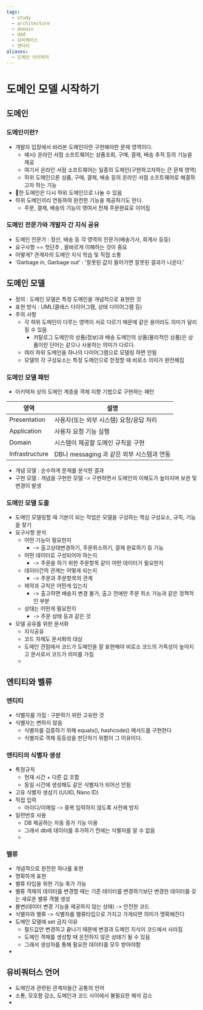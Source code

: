 ```yaml
---
tags:
  - study
  - architecture
  - domain
  - ddd
  - 유비쿼터스
  - 엔티티
aliases:
  - 도메인 아키텍처
---
```

# 도메인 모델 시작하기
## 도메인
### 도메인이란?
 - 개발자 입장에서 바라본 도메인이란 구현해야한 문제 영역이다. 
	 - 예시) 온라인 서점 소프트웨어는 상품조회, 구매, 결제, 배송 추적 등의 기능을 제공
	 - 여기서 온라인 서점 소프트웨어는 일종의 도메인(구현하고자하는 큰 문제 영역)
	 - 하위 도메인으론 상품, 구매, 결제, 배송 등의 온라인 서점 소프트웨어로 해결하고자 하는 기능
 - 한 도메인은 다시 하위 도메인으로 나눌 수 있음
 - 하위 도메인끼리 연동하여 완전한 기능을 제공하기도 한다.
	 - 주문, 결제, 배송의 기능이 엮여서 전체 주문완료로 이어짐
### 도메인 전문가와 개발자 간 지식 공유
- 도메인 전문가 : 정산, 배송 등 각 영역의 전문가(배송기사, 회계사 등등)
- 요구사항 == 첫단추 , 올바르게 이해하는 것이 중요
- 어떻게? 관계자의 도메인 지식 학습 및 직접 소통
- 'Garbage in, Garbage out' : '잘못된 값이 들어가면 잘못된 결과가 나온다.'
## **도메인 모델**
- 정의 : 도메인 모델은 특정 도메인을 개념적으로 표현한 것
- 표현 방식 : UML(클래스 다이어그램, 상태 다이어그램 등)
- 주의 사항
	- 각 하위 도메인이 다루는 영역이 서로 다르기 때문에 같은 용어라도 의미가 달리 질 수 있음
		- 카탈로그 도메인의 상품(정보)과 배송 도메인의 상품(물리적인 상품)은 상품이란 단어는 같으나 사용하는 의미가 다르다.
	- 여러 하위 도메인을 하나의 다이어그램으로 모델링 하면 안됨
	- 모델의 각 구성요소는 특정 도메인으로 한정할 때 비로소 의미가 완전해짐
### 도메인 모델 패턴
- 아키텍처 상의 도메인 계층을 객체 지향 기법으로 구현하는 패턴

| 영역             | 설명                            |
| -------------- | ----------------------------- |
| Presentation   | 사용자(또는 외부 시스템) 요청/응답 처리       |
| Application    | 사용자 요청 기능 실행                  |
| Domain         | 시스템이 제공할 도메인 규칙을 구현           |
| Infrastructure | DB나 messaging 과 같은 외부 시스템과 연동 |
- 개념 모델 : 순수하게 문제를 분석한 결과
- 구현 모델 : 개념을 구현한 모델 -> 구현하면서 도메인의 이해도가 높아지며 보완 및 변경이 발생
### 도메인 모델 도출
- 도메인 모델링할 때 기본이 되는 작업은 모델을 구성하는 핵심 구성요소, 규칙, 기능을 찾기
- 요구사항 분석
	- 어떤 기능이 필요한지
		- -> 출고상태변경하기, 주문취소하기, 결제 완료하기 등 기능
	- 어떤 데이터로 구성되어야 하는지 
		- -> 주문을 하기 위한 주문항목 같이 어떤 데이터가 필요한지
	- 데이터간의 관계는 어떻게 되는지 
		- -> 주문과 주문항목의 관계
	- 제약과 규칙은 어떤게 있는지 
		- -> 출고하면 배송지 변경 불가, 출고 전에만 주문 취소 가능과 같은 정책적인 부분
	- 상태는 어떤게 필요한지
		- -> 주문 상태 등과 같은 것
- 모델 공유를 위한 문서화
	- 지식공유
	- 코드 자체도 문서화의 대상
	- 도메인 관점에서 코드가 도메인을 잘 표현해야 비로소 코드의 가독성이 높아지고 문서로서 코드가 의미를 가짐
	- 
## 엔티티와 벨류
### 엔티티
- 식별자를 가짐 : 구분하기 위한 고유한 것
- 식별자는 변하지 않음
	- 식별자를 검증하기 위해 equals(), hashcode() 메서드를 구현한다
	- 식별자로 객체 동등성을 판단하기 위함이 그 이유이다.
### 엔티티의 식별자 생성
- 특정규칙
	- 현재 시간 + 다른 값 조합
	- 동일 시간에 생성해도 같은 식별자가 되어선 안됨
- 고유 식별자 생성기 (UUID, Nano ID)
- 직접 입력
	- 아이디/이메일 -> 중복 입력하지 않도록 사전에 방지
- 일련번호 사용
	- DB 제공하는 자동 증가 기능 이용
	- 그래서 db에 데이터를 추가하기 전에는 식별자를 알 수 없음
	- 
### 밸류
- 개념적으로 완전한 하나를 표현
- 명확하게 표현
- 밸류 타입을 위한 기능 축가 가능
- 밸류 객체의 데이터를 변경할 때는 기존 데이터를 변경하기보단 변경한 데이터를 갖는 새로운 밸류 객첼 생성
- 불변(데이터 변경 기능을 제공하지 않는 상태) -> 안전한 코드
- 식별자와 밸류 -> 식별자를 밸류타입으로 가지고 가게되면 의미가 명확해진다
- 도메인 모델에 set 금지 이유
	- 필드값만 변경하고 끝나기 때문에 변경과 도메인 지식이 코드에서 사라짐
	- 도메인 객체를 생성할 때 온전하지 않은 상태기 될 수 있음
	- 그래서 생성자를 통해 필요한 데이터를 모두 받아야함
- 
## 유비쿼터스 언어
- 도메인과 관련된 관계자들간 공통의 언어
- 소통, 모호함 감소,  도메인과 코드 사이에서 불필요한 해석 감소
- 
